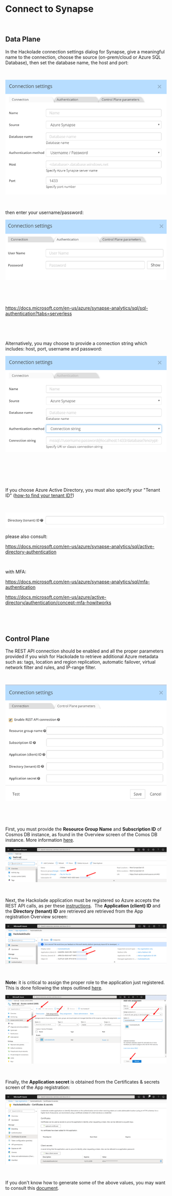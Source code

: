 # Connect to Synapse

&nbsp;

## Data Plane

In the Hackolade connection settings dialog for Synapse, give a meaningful name to the connection, choose the source (on-prem/cloud or Azure SQL Database), then set the database name, the host and port:

&nbsp;

![Image](<lib/Synapse%20connection%20settings.png>)

&nbsp;

then enter your username/password:

![Image](<lib/Synapse%20connection%20authentication.png>)

&nbsp;

&nbsp;

https://docs.microsoft.com/en-us/azure/synapse-analytics/sql/sql-authentication?tabs=serverless

&nbsp;

&nbsp;

Alternatively, you may choose to provide a connection string which includes: host, port, username and password:

![Image](<lib/Synapse%20Connection%20String.png>)

&nbsp;

&nbsp;

&nbsp;

If you choose Azure Active Directory, you must also specify your "Tenant ID" ([how-to find your tenant ID?](<https://docs.microsoft.com/en-us/azure/active-directory/fundamentals/active-directory-how-to-find-tenant> "target=\"\_blank\""))&nbsp;

&nbsp;

![Image](<lib/Synapse%20Azure%20AD%20Directory%20tenant%20ID.png>)

please also consult:

https://docs.microsoft.com/en-us/azure/synapse-analytics/sql/active-directory-authentication

&nbsp;

with MFA:

https://docs.microsoft.com/en-us/azure/synapse-analytics/sql/mfa-authentication

https://docs.microsoft.com/en-us/azure/active-directory/authentication/concept-mfa-howitworks

&nbsp;

&nbsp;

## Control Plane

The REST API connection should be enabled and all the proper parameters provided if you wish for Hackolade to retrieve additional Azure metadata such as: tags, location and region replication, automatic failover, virtual network filter and rules, and IP-range filter.&nbsp;

&nbsp;

![Image](<lib/CosmosDB%20Data%20Plane%20dialog.png>)

&nbsp;

&nbsp;

First, you must provide the **Resource Group Name** and **Subscription ID** of Cosmos DB instance, as found in the Overview screen of the Comos DB instance. More information [here](<https://docs.microsoft.com/en-us/azure/cosmos-db/how-to-manage-database-account#create-an-account> "target=\"\_blank\"").

![Image](<lib/CosmosDB%20-%20Azure%20instance%20overview%20screen.png>)

&nbsp;

Next, the Hackolade application must be registered so Azure accepts the REST API calls, as per these [instructions](<https://docs.microsoft.com/en-us/azure/active-directory/develop/howto-create-service-principal-portal> "target=\"\_blank\"").&nbsp; The **Application (client) ID** and the **Directory (tenant) ID** are retrieved are retrieved from the App registration Overview screen:

![Image](<lib/CosmosDB%20-%20Azure%20App%20registration%20overview.png>)

&nbsp;

**Note:** it is critical to assign the proper role to the application just registered.&nbsp; This is done following the steps outlined [here](<https://docs.microsoft.com/en-us/azure/role-based-access-control/role-assignments-portal> "target=\"\_blank\"").&nbsp;

![Image](<lib/CosmosDB%20-%20Azure%20IAM%20role%20assignment.png>)

&nbsp;

Finally, the **Application secret** is obtained from the Certificates \& secrets screen of the App registration:&nbsp;

![Image](<lib/CosmosDB%20-%20Azure%20App%20registration%20secrets%20scr.png>)

&nbsp;

If you don't know how to generate some of the above values, you may want to consult this [document](<https://github.com/Azure/azure-libraries-for-net/blob/master/AUTH.md> "target=\"\_blank\"").

&nbsp;

&nbsp;

